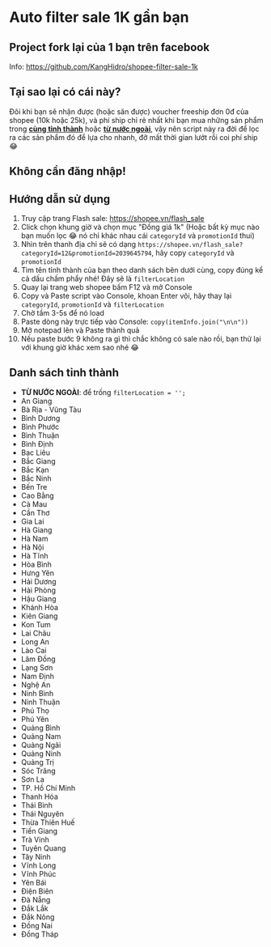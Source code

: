 # Auto filter sale 1K gần bạn
## Project fork lại của 1 bạn trên facebook
Info: https://github.com/KangHidro/shopee-filter-sale-1k

## Tại sao lại có cái này?

Đôi khi bạn sẽ nhận được (hoặc săn được) voucher freeship đơn 0đ của shopee (10k hoặc 25k), và phí ship chỉ rẻ nhất khi bạn mua những sản phẩm trong <ins>**cùng tỉnh thành**</ins> hoặc <ins>**từ nước ngoài**</ins>, vậy nên script này ra đời để lọc ra các sản phẩm đó để lựa cho nhanh, đỡ mất thời gian lướt rồi coi phí ship 😂

## Không cần đăng nhập!

## Hướng dẫn sử dụng

1. Truy cập trang Flash sale: https://shopee.vn/flash_sale
2. Click chọn khung giờ và chọn mục "Đồng giá 1k" (Hoặc bất kỳ mục nào bạn muốn lọc 😂 nó chỉ khác nhau cái `categoryId` và `promotionId` thui)
3. Nhìn trên thanh địa chỉ sẽ có dạng `https://shopee.vn/flash_sale?categoryId=12&promotionId=2039645794`, hãy copy `categoryId` và `promotionId`
4. Tìm tên tỉnh thành của bạn theo danh sách bên dưới cùng, copy đúng kể cả dấu chấm phẩy nhé! Đây sẽ là `filterLocation`
5. Quay lại trang web shopee bấm F12 và mở Console
6. Copy và Paste script vào Console, khoan Enter vội, hãy thay lại `categoryId`, `promotionId` và `filterLocation`
7. Chờ tầm 3-5s để nó load
8. Paste dòng này trực tiếp vào Console: `copy(itemInfo.join("\n\n"))`
9. Mở notepad lên và Paste thành quả
10. Nếu paste bước 9 không ra gì thì chắc không có sale nào rồi, bạn thử lại với khung giờ khác xem sao nhé 😂

## Danh sách tỉnh thành

- **TỪ NƯỚC NGOÀI**: để trống `filterLocation = '';`
- An Giang
- Bà Rịa - Vũng Tàu
- Bình Dương
- Bình Phước
- Bình Thuận
- Bình Định
- Bạc Liêu
- Bắc Giang
- Bắc Kạn
- Bắc Ninh
- Bến Tre
- Cao Bằng
- Cà Mau
- Cần Thơ
- Gia Lai
- Hà Giang
- Hà Nam
- Hà Nội
- Hà Tĩnh
- Hòa Bình
- Hưng Yên
- Hải Dương
- Hải Phòng
- Hậu Giang
- Khánh Hòa
- Kiên Giang
- Kon Tum
- Lai Châu
- Long An
- Lào Cai
- Lâm Đồng
- Lạng Sơn
- Nam Định
- Nghệ An
- Ninh Bình
- Ninh Thuận
- Phú Thọ
- Phú Yên
- Quảng Bình
- Quảng Nam
- Quảng Ngãi
- Quảng Ninh
- Quảng Trị
- Sóc Trăng
- Sơn La
- TP. Hồ Chí Minh
- Thanh Hóa
- Thái Bình
- Thái Nguyên
- Thừa Thiên Huế
- Tiền Giang
- Trà Vinh
- Tuyên Quang
- Tây Ninh
- Vĩnh Long
- Vĩnh Phúc
- Yên Bái
- Điện Biên
- Đà Nẵng
- Đắk Lắk
- Đắk Nông
- Đồng Nai
- Đồng Tháp
